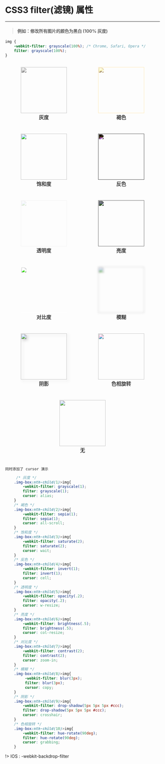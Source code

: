 # CSS3 filter(滤镜) 属性

<hr>

> #### 例如：修改所有图片的颜色为黑白 (100% 灰度)

```css
img {
    -webkit-filter: grayscale(100%); /* Chrome, Safari, Opera */
    filter: grayscale(100%);
}
```
<div class="img-box-father">
    <div class="img-box">
        <img src="static/png/DeeMo.jpg">
        <span>灰度</span>
    </div>
    <div class="img-box">
        <img src="static/png/DeeMo.jpg">
        <span>褐色</span>
    </div>
    <div class="img-box">
        <img src="static/png/DeeMo.jpg">
        <span>饱和度</span>
    </div>
    <div class="img-box">
        <img src="static/png/DeeMo.jpg">
        <span>反色</span>
    </div>
    <div class="img-box">
        <img src="static/png/DeeMo.jpg">
        <span>透明度</span>
    </div>
    <div class="img-box">
        <img src="static/png/DeeMo.jpg">
        <span>亮度</span>
    </div>
    <div class="img-box">
        <img src="static/png/DeeMo.jpg">
        <span>对比度</span>
    </div>
    <div class="img-box">
        <img src="static/png/DeeMo.jpg">
        <span>模糊</span>
    </div>
    <div class="img-box">
        <img src="static/png/DeeMo.jpg">
        <span>阴影</span>
    </div>
    <div class="img-box">
        <img src="static/png/DeeMo.jpg">
        <span>色相旋转</span>
    </div>
        <div class="img-box">
        <img src="static/png/DeeMo.jpg">
        <span>无</span>
    </div>
</div>

`同时添加了 cursor 演示`

```css
     /* 灰度 */
    .img-box:nth-child(1)>img{
        -webkit-filter: grayscale(1);
        filter: grayscale(1);
        cursor: alias;
    }
    /* 褐色 */
    .img-box:nth-child(2)>img{
        -webkit-filter: sepia(1);
        filter: sepia(1);
        cursor: all-scroll;
    }
    /* 饱和度 */
    .img-box:nth-child(3)>img{
        -webkit-filter: saturate(2);
        filter: saturate(2);
        cursor: wait;
    }
    /* 反色 */
    .img-box:nth-child(4)>img{
        -webkit-filter: invert(1);
        filter: invert(1);
        cursor: cell;
    }
    /* 透明度 */
    .img-box:nth-child(5)>img{
        -webkit-filter: opacity(.2);
        filter: opacity(.2);
        cursor: w-resize;
    }
    /* 亮度 */
    .img-box:nth-child(6)>img{
        -webkit-filter: brightness(.5);
        filter: brightness(.5);
        cursor: col-resize;
    }
    /* 对比度 */
    .img-box:nth-child(7)>img{
        -webkit-filter: contrast(2);
        filter: contrast(2);
        cursor: zoom-in;
    }
    /* 模糊 */
    .img-box:nth-child(8)>img{
         -webkit-filter: blur(3px);
         filter: blur(3px);
         cursor: copy;
    }
    /* 阴影 */
    .img-box:nth-child(9)>img{
        -webkit-filter: drop-shadow(5px 5px 5px #ccc);
        filter: drop-shadow(5px 5px 5px #ccc);
        cursor: crosshair;
    }
    /* 色相旋转 */
    .img-box:nth-child(10)>img{
        -webkit-filter: hue-rotate(90deg);
        filter: hue-rotate(90deg);
        cursor: grabbing;
    }
```

!> IOS : -webkit-backdrop-filter

<style>
   .img-box-father{
        display:flex;
        justify-content:space-around;
        flex-wrap:wrap;
    }
   .img-box{
        display:flex;
        flex-direction:column;
        margin:16px;
        transition: all 1s;
    }
   .img-box:hover{
        transform: translate3d(10px, -10px, 10px);
        box-shadow: 1px 1px 5px #d8d8d8;
    }
   .img-box > span{
        text-align:center;
        height: 35px;
        line-height: 30px;
        font-family: cursive;
        color: #3c3c3c;
        font-weight: 700;
        font-size: 16px;
    }
   .img-box>img{
        width:150px;
        height:150px;
    }
     /* 灰度 */
    .img-box:nth-child(1)>img{
        -webkit-filter: grayscale(1);
        filter: grayscale(1);
        cursor: alias;
    }
    /* 褐色 */
    .img-box:nth-child(2)>img{
        -webkit-filter: sepia(1);
        filter: sepia(1);
        cursor: all-scroll;
    }
    /* 饱和度 */
    .img-box:nth-child(3)>img{
        -webkit-filter: saturate(2);
        filter: saturate(2);
        cursor: wait;
    }
    /* 反色 */
    .img-box:nth-child(4)>img{
        -webkit-filter: invert(1);
        filter: invert(1);
        cursor: cell;
    }
    /* 透明度 */
    .img-box:nth-child(5)>img{
        -webkit-filter: opacity(.2);
        filter: opacity(.2);
        cursor: w-resize;
    }
    /* 亮度 */
    .img-box:nth-child(6)>img{
        -webkit-filter: brightness(.5);
        filter: brightness(.5);
        cursor: col-resize;
    }
    /* 对比度 */
    .img-box:nth-child(7)>img{
        -webkit-filter: contrast(2);
        filter: contrast(2);
        cursor: zoom-in;
    }
    /* 模糊 */
    .img-box:nth-child(8)>img{
         -webkit-filter: blur(3px);
         filter: blur(3px);
         cursor: copy;
    }
    /* 阴影 */
    .img-box:nth-child(9)>img{
        -webkit-filter: drop-shadow(5px 5px 5px #ccc);
        filter: drop-shadow(5px 5px 5px #ccc);
        cursor: crosshair;
    }
    /* 色相旋转 */
    .img-box:nth-child(10)>img{
        -webkit-filter: hue-rotate(90deg);
        filter: hue-rotate(90deg);
        cursor: grabbing;
    }
</style>